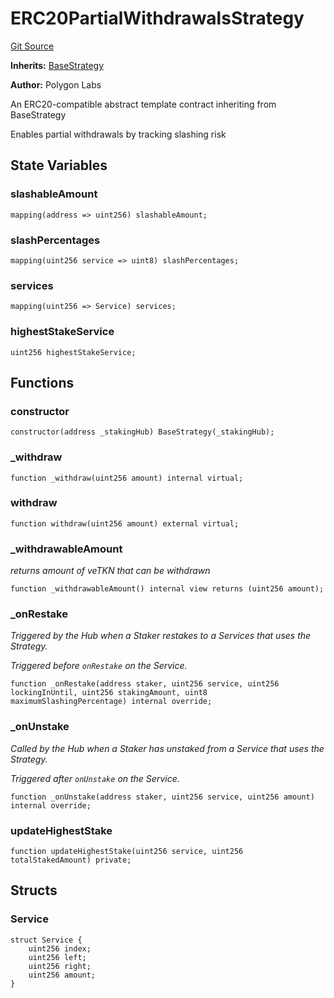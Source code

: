 # ERC20PartialWithdrawalsStrategy
[Git Source](https://github.com/0xPolygon/staking-hub/blob/5b471248dcbc23982e535fe2d6ff7caddf0f0f98/src/example/ERC20PartialWithdrawalsStrategy.sol)

**Inherits:**
[BaseStrategy](/src/BaseStrategy.sol/abstract.BaseStrategy.md)

**Author:**
Polygon Labs

An ERC20-compatible abstract template contract inheriting from BaseStrategy

Enables partial withdrawals by tracking slashing risk


## State Variables
### slashableAmount

```solidity
mapping(address => uint256) slashableAmount;
```


### slashPercentages

```solidity
mapping(uint256 service => uint8) slashPercentages;
```


### services

```solidity
mapping(uint256 => Service) services;
```


### highestStakeService

```solidity
uint256 highestStakeService;
```


## Functions
### constructor


```solidity
constructor(address _stakingHub) BaseStrategy(_stakingHub);
```

### _withdraw


```solidity
function _withdraw(uint256 amount) internal virtual;
```

### withdraw


```solidity
function withdraw(uint256 amount) external virtual;
```

### _withdrawableAmount

*returns amount of veTKN that can be withdrawn*


```solidity
function _withdrawableAmount() internal view returns (uint256 amount);
```

### _onRestake

*Triggered by the Hub when a Staker restakes to a Services that uses the Strategy.*

*Triggered before `onRestake` on the Service.*


```solidity
function _onRestake(address staker, uint256 service, uint256 lockingInUntil, uint256 stakingAmount, uint8 maximumSlashingPercentage) internal override;
```

### _onUnstake

*Called by the Hub when a Staker has unstaked from a Service that uses the Strategy.*

*Triggered after `onUnstake` on the Service.*


```solidity
function _onUnstake(address staker, uint256 service, uint256 amount) internal override;
```

### updateHighestStake


```solidity
function updateHighestStake(uint256 service, uint256 totalStakedAmount) private;
```

## Structs
### Service

```solidity
struct Service {
    uint256 index;
    uint256 left;
    uint256 right;
    uint256 amount;
}
```

